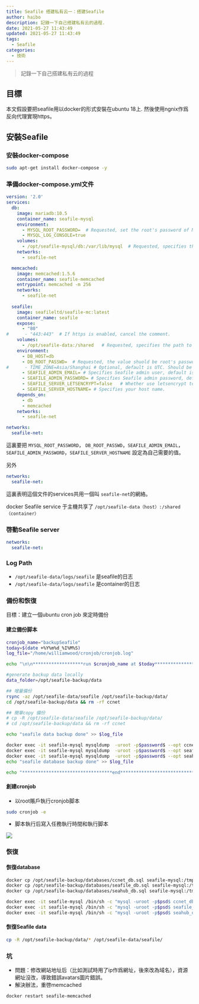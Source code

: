 ```yaml
---
title: Seafile 搭建私有云一：搭建Seafile
author: haibo
description: 記錄一下自己搭建私有云的過程.
date: 2021-05-27 11:43:49
updated: 2021-05-27 11:43:49
tags:
  - Seafile
categories:
  - 技術
---
```

> 記錄一下自己搭建私有云的過程

<!--more-->

## 目標

本文假設要把seafile用以docker的形式安裝在ubuntu 18上. 
然後使用ngnix作爲反向代理實現https。 

## 安裝Seafile

### 安裝docker-compose

```bash
sudo apt-get install docker-compose -y
```

### 準備docker-compose.yml文件

```yml
version: '2.0'
services:
  db:
    image: mariadb:10.5
    container_name: seafile-mysql
    environment:
      - MYSQL_ROOT_PASSWORD=  # Requested, set the root's password of MySQL service.
      - MYSQL_LOG_CONSOLE=true
    volumes:
      - /opt/seafile-mysql/db:/var/lib/mysql  # Requested, specifies the path to MySQL data persistent store.
    networks:
      - seafile-net

  memcached:
    image: memcached:1.5.6
    container_name: seafile-memcached
    entrypoint: memcached -m 256
    networks:
      - seafile-net
          
  seafile:
    image: seafileltd/seafile-mc:latest
    container_name: seafile
    expose:
      - "80"
#      - "443:443"  # If https is enabled, cancel the comment.
    volumes:
      - /opt/seafile-data:/shared   # Requested, specifies the path to Seafile data persistent store.
    environment:
      - DB_HOST=db
      - DB_ROOT_PASSWD=  # Requested, the value shuold be root's password of MySQL service.
#      - TIME_ZONE=Asia/Shanghai # Optional, default is UTC. Should be uncomment and set to your local time zone.
      - SEAFILE_ADMIN_EMAIL= # Specifies Seafile admin user, default is 'me@example.com'.
      - SEAFILE_ADMIN_PASSWORD= # Specifies Seafile admin password, default is 'asecret'.
      - SEAFILE_SERVER_LETSENCRYPT=false   # Whether use letsencrypt to generate cert.
      - SEAFILE_SERVER_HOSTNAME= # Specifies your host name.
    depends_on:
      - db
      - memcached
    networks:
      - seafile-net

networks:
  seafile-net:
```

這裏要把
`MYSQL_ROOT_PASSWORD`， `DB_ROOT_PASSWD`，`SEAFILE_ADMIN_EMAIL`，`SEAFILE_ADMIN_PASSWORD`，`SEAFILE_SERVER_HOSTNAME`
設定為自己需要的值。

另外

```yml
networks:
  seafile-net:
```

這裏表明這個文件的services共用一個叫 `seafile-net`的網絡。

docker Seafile service 于主機共享了  `/opt/seafile-data（host）:/shared（container）`

### 啓動Seafile server

```yml
networks:
  seafile-net:
```

### Log Path

* `/opt/seafile-data/logs/seafile` 是seafile的日志
* `/opt/seafile-data/logs/seafile` 是container的日志

### 備份和恢復

目標：建立一個ubuntu cron job 來定時備份

#### 建立備份脚本

```bash
cronjob_name="backupSeafile"
today=$(date +%Y%m%d_%I%M%S)
log_file="/home/williamwood/cronjob/cronjob.log"

echo "\n\n*******************run $cronjob_name at $today******************" >> $log_file

#generate backup data locally
data_folder=/opt/seafile-backup/data

## 增量備份
rsync -az /opt/seafile-data/seafile /opt/seafile-backup/data/
cd /opt/seafile-backup/data && rm -rf ccnet

## 簡單copy 備份
# cp -R /opt/seafile-data/seafile /opt/seafile-backup/data/
# cd /opt/seafile-backup/data && rm -rf ccnet

echo "seafile data backup done" >> $log_file

docker exec -it seafile-mysql mysqldump  -uroot -p$password$ --opt ccnet_db > /opt/seafile-backup/databases/ccnet_db.sql
docker exec -it seafile-mysql mysqldump  -uroot -p$password$ --opt seafile_db > /opt/seafile-backup/databases/seafile_db.sql
docker exec -it seafile-mysql mysqldump  -uroot -p$password$ --opt seahub_db > /opt/seafile-backup/databases/seahub_db.sql
echo "seafile database backup done" >> $log_file

echo "**********************************end***********************************" >> $log_file
```

#### 創建cronjob

* 以root賬戶執行cronjob脚本

```bash
sudo cronjob -e
```

* 脚本執行后寫入任務執行時間和執行脚本

<img src="https://res.cloudinary.com/dr8wkuoot/image/upload/v1621939199/blog/cronjob_fvbqfw.jpg">

### 恢復

#### 恢復database

```bash
docker cp /opt/seafile-backup/databases/ccnet_db.sql seafile-mysql:/tmp/ccnet_db.sql
docker cp /opt/seafile-backup/databases/seafile_db.sql seafile-mysql:/tmp/seafile_db.sql
docker cp /opt/seafile-backup/databases/seahub_db.sql seafile-mysql:/tmp/seahub_db.sql

docker exec -it seafile-mysql /bin/sh -c "mysql -uroot -p$psd$ ccnet_db < /tmp/ccnet_db.sql"
docker exec -it seafile-mysql /bin/sh -c "mysql -uroot -p$psd$ seafile_db < /tmp/seafile_db.sql"
docker exec -it seafile-mysql /bin/sh -c "mysql -uroot -p$psd$ seahub_db < /tmp/seahub_db.sql"
```

#### 恢復Seafile data

```bash
cp -R /opt/seafile-backup/data/* /opt/seafile-data/seafile/
```

### 坑

*  問題：修改網站地址后（比如測試時用了ip作爲網址，後來改為域名），資源網址沒改，導致錯誤avatars圖片錯誤。
*  解決辦法，重啓memcached 
```bash
docker restart seafile-memcached
```
